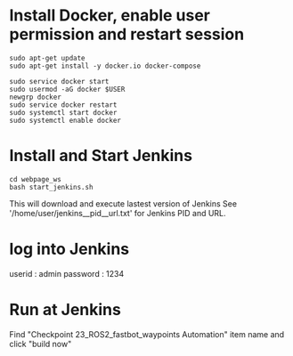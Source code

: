 # Install Docker, enable user permission and restart session
```
sudo apt-get update
sudo apt-get install -y docker.io docker-compose

sudo service docker start
sudo usermod -aG docker $USER
newgrp docker
sudo service docker restart
sudo systemctl start docker
sudo systemctl enable docker
```
# Install and Start Jenkins
```
cd webpage_ws
bash start_jenkins.sh
```
This will download and execute lastest version of Jenkins
See '/home/user/jenkins__pid__url.txt' for Jenkins PID and URL.

# log into Jenkins
userid : admin
password : 1234

# Run at Jenkins
Find "Checkpoint 23_ROS2_fastbot_waypoints Automation" item name 
and click "build now"